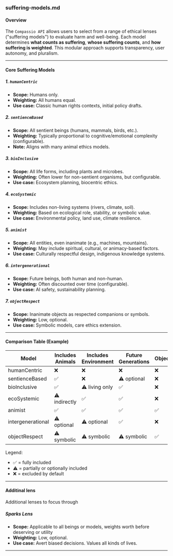 ### suffering-models.md

#### Overview

The `Compassio API` allows users to select from a range of ethical lenses ("suffering models") to evaluate harm and well-being. Each model determines **what counts as suffering**, **whose suffering counts**, and **how suffering is weighted**. This modular approach supports transparency, user autonomy, and pluralism.

---

#### Core Suffering Models

##### 1. `humanCentric`

- **Scope:** Humans only.
- **Weighting:** All humans equal.
- **Use case:** Classic human rights contexts, initial policy drafts.

##### 2. `sentienceBased`

- **Scope:** All sentient beings (humans, mammals, birds, etc.).
- **Weighting:** Typically proportional to cognitive/emotional complexity (configurable).
- **Note:** Aligns with many animal ethics models.

##### 3. `bioInclusive`

- **Scope:** All life forms, including plants and microbes.
- **Weighting:** Often lower for non-sentient organisms, but configurable.
- **Use case:** Ecosystem planning, biocentric ethics.

##### 4. `ecoSystemic`

- **Scope:** Includes non-living systems (rivers, climate, soil).
- **Weighting:** Based on ecological role, stability, or symbolic value.
- **Use case:** Environmental policy, land use, climate resilience.

##### 5. `animist`

- **Scope:** All entities, even inanimate (e.g., machines, mountains).
- **Weighting:** May include spiritual, cultural, or animacy-based factors.
- **Use case:** Culturally respectful design, indigenous knowledge systems.

##### 6. `intergenerational`

- **Scope:** Future beings, both human and non-human.
- **Weighting:** Often discounted over time (configurable).
- **Use case:** AI safety, sustainability planning.

##### 7. `objectRespect`

- **Scope:** Inanimate objects as respected companions or symbols.
- **Weighting:** Low, optional.
- **Use case:** Symbolic models, care ethics extension.

---

#### Comparison Table (Example)

| Model             | Includes Animals | Includes Environment | Future Generations | Objects |
| ----------------- | ---------------- | -------------------- | ------------------ | ------- |
| humanCentric      | ❌               | ❌                   | ❌                 | ❌      |
| sentienceBased    | ✅               | ❌                   | ⚠️ optional        | ❌      |
| bioInclusive      | ✅               | ⚠️ living only       | ✅                 | ❌      |
| ecoSystemic       | ⚠️ indirectly    | ✅                   | ✅                 | ❌      |
| animist           | ✅               | ✅                   | ✅                 | ✅      |
| intergenerational | ⚠️ optional      | ⚠️ optional          | ✅                 | ❌      |
| objectRespect     | ⚠️ symbolic      | ⚠️ symbolic          | ⚠️ symbolic        | ✅      |

Legend:

- ✅ = fully included
- ⚠️ = partially or optionally included
- ❌ = excluded by default

---

#### Additinal lens

Additional lenses to focus through

##### Sparks Lens

- **Scope:** Applicable to all beings or models, weights worth before deserving or utility
- **Weighting:** Low, optional.
- **Use case:** Avert biased decisions. Values all kinds of lives.

---
